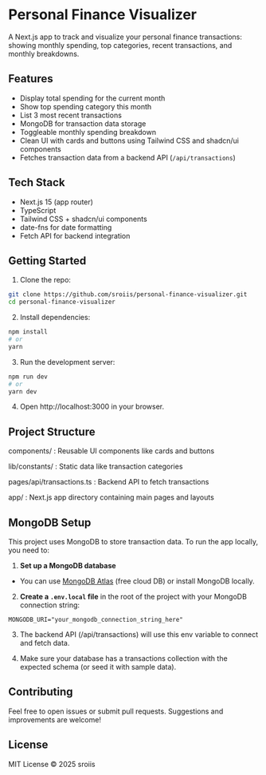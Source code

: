 # Personal Finance Visualizer

A Next.js app to track and visualize your personal finance transactions: showing monthly spending, top categories, recent transactions, and monthly breakdowns.

## Features

- Display total spending for the current month
- Show top spending category this month
- List 3 most recent transactions
- MongoDB for transaction data storage
- Toggleable monthly spending breakdown
- Clean UI with cards and buttons using Tailwind CSS and shadcn/ui components
- Fetches transaction data from a backend API (`/api/transactions`)

## Tech Stack

- Next.js 15 (app router)
- TypeScript
- Tailwind CSS + shadcn/ui components
- date-fns for date formatting
- Fetch API for backend integration

## Getting Started

1. Clone the repo:

```bash
git clone https://github.com/sroiis/personal-finance-visualizer.git
cd personal-finance-visualizer
```

2. Install dependencies:

```bash
npm install
# or
yarn
```
3. Run the development server:

```bash
npm run dev
# or
yarn dev
```

4. Open http://localhost:3000 in your browser.

## Project Structure
components/ : Reusable UI components like cards and buttons

lib/constants/ : Static data like transaction categories

pages/api/transactions.ts : Backend API to fetch transactions

app/ : Next.js app directory containing main pages and layouts

## MongoDB Setup

This project uses MongoDB to store transaction data. To run the app locally, you need to:

1. **Set up a MongoDB database**

- You can use [MongoDB Atlas](https://www.mongodb.com/cloud/atlas) (free cloud DB) or install MongoDB locally.

2. **Create a `.env.local` file** in the root of the project with your MongoDB connection string:

```env
MONGODB_URI="your_mongodb_connection_string_here"
```

3. The backend API (/api/transactions) will use this env variable to connect and fetch data.

4. Make sure your database has a transactions collection with the expected schema (or seed it with sample data).

## Contributing
Feel free to open issues or submit pull requests. Suggestions and improvements are welcome!

## License
MIT License © 2025 sroiis
